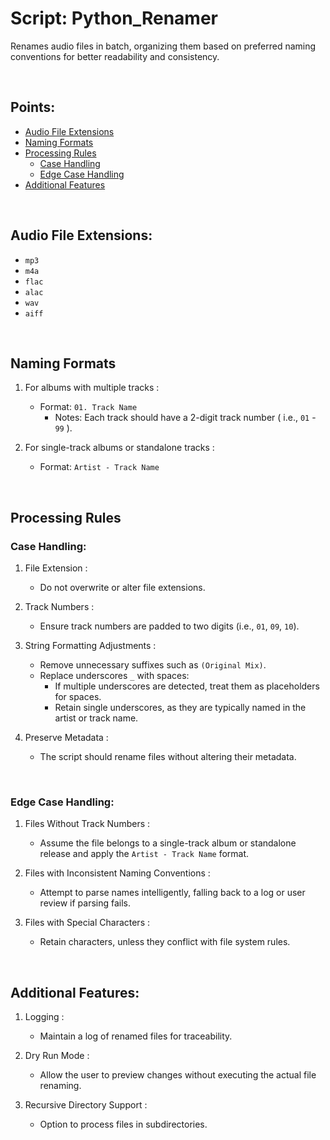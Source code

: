 # Script: Python_Renamer

Renames audio files in batch, organizing them based on preferred naming conventions for better readability and consistency.

<br/>

## Points:

- [Audio File Extensions](#audio-file-extensions)
- [Naming Formats](#naming-formats)
- [Processing Rules](#processing-rules)
  - [Case Handling](#case-handling)
  - [Edge Case Handling](#edge-case-handling)
- [Additional Features](#additional-features)

<br/>

## Audio File Extensions:

- `mp3`
- `m4a`
- `flac`
- `alac`
- `wav`
- `aiff`

<br/>

## Naming Formats

1. For albums with multiple tracks :

   - Format: `01. Track Name`
     - Notes: Each track should have a 2-digit track number ( i.e., `01` - `99` ).

2. For single-track albums or standalone tracks :

   - Format: `Artist - Track Name`

<br/>

## Processing Rules

### Case Handling:

1. File Extension :

   - Do not overwrite or alter file extensions.

2. Track Numbers :

   - Ensure track numbers are padded to two digits (i.e., `01`, `09`, `10`).

3. String Formatting Adjustments :

   - Remove unnecessary suffixes such as `(Original Mix)`.
   - Replace underscores `_` with spaces:
     - If multiple underscores are detected, treat them as placeholders for spaces.
     - Retain single underscores, as they are typically named in the artist or track name.

4. Preserve Metadata :

   - The script should rename files without altering their metadata.

<br/>

### Edge Case Handling:

1. Files Without Track Numbers :

   - Assume the file belongs to a single-track album or standalone release and apply the `Artist - Track Name` format.

2. Files with Inconsistent Naming Conventions :

   - Attempt to parse names intelligently, falling back to a log or user review if parsing fails.

3. Files with Special Characters :

   - Retain characters, unless they conflict with file system rules.

<br/>

## Additional Features:

1. Logging :

   - Maintain a log of renamed files for traceability.

2. Dry Run Mode :

   - Allow the user to preview changes without executing the actual file renaming.

3. Recursive Directory Support :

   - Option to process files in subdirectories.
